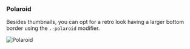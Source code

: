 ### Polaroid
Besides thumbnails, you can opt for a retro look having a larger bottom border using the `.-polaroid` modifier.

<i-code-preview title="Polaroid Image" link="https://github.com/inkline/inkline/tree/master/src/css/core/images">

<img src="https://placehold.it/200x200" class="image -polaroid" alt="Polaroid">

<template slot="html">

~~~html
<img src="..." class="image -polaroid" alt="Polaroid">
~~~

</template>
</i-code-preview>
